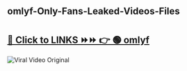
 ## omlyf-Only-Fans-Leaked-Videos-Files

# <h2><a href="https://mediaupload.pro?omlyf">🔗 Click to LINKS ⏩⏩ 👉 🟢 omlyf </a></h2>

<a href="https://mediaupload.pro?omlyf" rel="nofollow" data-target="animated-image.originalLink"><img src="https://i.ibb.co.com/xMMVF88/686577567.gif" alt="Viral Video Original" style="max-width: 100%; display: inline-block;" data-target="animated-image.originalImage"></a>